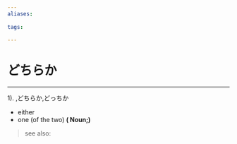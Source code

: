 ```yaml
---
aliases:
    
tags:
    
---
```


# どちらか
---
1).
,どちらか,どっちか

- either
- one (of the two)
**( Noun;)**
> see also: 
            